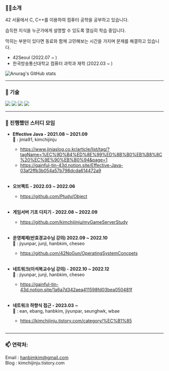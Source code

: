 
### 🙋🏽️소개
42 서울에서 C, C++를 이용하여 컴퓨터 공학을 공부하고 있습니다.

습득한 지식을 누군가에게 설명할 수 있도록 열심히 학습 중입니다.

막히는 부분이 있다면 동료와 함께 고민해보는 시간을 가지며 문제를 해결하고 있습니다.
- 42Seoul (2022.07 ~ )
- 한국방송통신대학교 컴퓨터 과학과 재학 (2022.03 ~ )

![Anurag's GitHub stats](https://github-readme-stats.vercel.app/api?username=kimchijinju&show_icons=true&theme=tokyonight)

---

### 🔨 기술
<div>
	<img src="https://img.shields.io/badge/Linux-FCC624?style=for-the-badge&logo=linux&logoColor=black" />
	<img src="https://img.shields.io/badge/C-00599C?style=for-the-badge&logo=c&logoColor=white" />
	<img src="https://img.shields.io/badge/C%2B%2B-00599C?style=for-the-badge&logo=c%2B%2B&logoColor=white" />
	<img src="https://img.shields.io/badge/Java-ED8B00?style=for-the-badge&logo=java&logoColor=white" />
</div>

---

### 📖 진행했던 스터디 모임
- **Effective Java - 2021.08 ~ 2021.09**  
👥 : jinia91, kimchijinju  
    - https://www.jiniaslog.co.kr/article/list/tag/?tagName=%EC%9D%B4%ED%8E%99%ED%8B%B0%EB%B8%8C%20%EC%9E%90%EB%B0%94&page=1  
    - https://gainful-tin-43d.notion.site/Effective-Java-03af2ffb3b054a57b798dcda614472a9
    <br>
    
- **오브젝트 - 2022.03 ~ 2022.06**  
    - https://github.com/Ptudy/Object
    <br>

- **게임서버 기초 다지기 - 2022.08 ~ 2022.09**
    - https://github.com/kimchijinju/myGameServerStudy
    <br>

- **운영체제(반효경교수님 강의) 2022.09 ~ 2022.10**  
👥 : jiyunpar, junji, hanbkim, cheseo  
    - https://github.com/42NoGun/OperatingSystemConcpets  
    <br>

- **네트워크(이석복교수님 강의) - 2022.10 ~ 2022.12**  
👥 : jiyunpar, junji, hanbkim, cheseo  
    - https://gainful-tin-43d.notion.site/1a6a7d342aea411598fd03bea050481f
    <br>
 
- **네트워크 하향식 접근 - 2023.03** **~**  
👥 :  ean, ebang, hanbkim, jiyunpar, seunghwk, wbae  
    - https://kimchijinju.tistory.com/category/%EC%B1%85
    <br>
    
---

### 📫 연락처:  
Email : hanbimkim@gmail.com  
Blog : kimchijinju.tistory.com  



